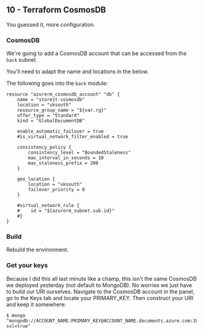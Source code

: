 ## 10 - Terraform CosmosDB

You guessed it, more configuration.

### CosmosDB

We're going to add a CosmosDB account that can be accessed from the `back` subnet.

You'll need to adapt the name and locations in the below.

The following goes into the `back` module:

```
resource "azurerm_cosmosdb_account" "db" {
    name = "storeit-cosmosdb"
    location = "uksouth"
    resource_group_name = "${var.rg}"
    offer_type = "Standard"
    kind = "GlobalDocumentDB"

    enable_automatic_failover = true
    #is_virtual_network_filter_enabled = true

    consistency_policy {
        consistency_level = "BoundedStaleness"
        max_interval_in_seconds = 10
        max_staleness_prefix = 200
    }

    geo_location {
        location = "uksouth"
        failover_priority = 0
    }

    #virtual_network_rule {
    #    id = "${azurerm_subnet.sub.id}"
    #}
}
```

### Build

Rebuild the environment.

### Get your keys

Because I did this all last minute like a champ, this isn't the same CosmosDB we deployed yesterday (not default to MongoDB). No worries we just have to build our URI ourselves. Navigate to the CosmosDB account in the panel, go to the Keys tab and locate your PRIMARY_KEY. Then construct your URI and keep it somewhere:

```
$ mongo "mongodb://ACCOUNT_NAME:PRIMARY_KEY@ACCOUNT_NAME.documents.azure.com:10255/?ssl=true"
```
